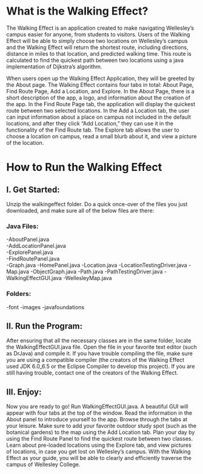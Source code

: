 # What is the Walking Effect?
The Walking Effect is an application created to make navigating Wellesley’s campus easier for anyone, from students to visitors. Users of the Walking Effect will be able to simply choose two locations on Wellesley’s campus and the Walking Effect will return the shortest route, including directions, distance in miles to that location, and predicted walking time. This route is calculated to find the quickest path between two locations using a java implementation of Dijkstra’s algorithm. 

When users open up the Walking Effect Application, they will be greeted by the About page. The Walking Effect contains four tabs in total: About Page, Find Route Page, Add a Location, and Explore. In the About Page, there is a short description of the app, a logo, and information about the creation of the app. In the Find Route Page tab, the application will display the quickest route between two selected locations. In the Add a Location tab, the user can input information about a place on campus not included in the default locations, and after they click “Add Location,” they can use it in the functionality of the Find Route tab. The Explore tab allows the user to choose a location on campus,  read a small blurb about it, and view a picture of the location.


# How to Run the Walking Effect
 
## I. Get Started:
Unzip the walkingeffect folder. Do a quick once-over of the files you just downloaded, 
and make sure all of the below files are there:

### Java Files:				
-AboutPanel.java			
-AddLocationPanel.java		
-ExplorePanel.java			
-FindRoutePanel.java			
-Graph.java
-HomePanel.java
-Location.java
-LocationTestingDriver.java
-Map.java
-ObjectGraph.java
-Path.java
-PathTestingDriver.java
-WalkingEffectGUI.java
-WellesleyMap.java
### Folders:
-font
-images
-javafoundations
 
## II. Run the Program:
After ensuring that all the necessary classes are in the same folder, locate the WalkingEffectGUI.java file. Open the file in your favorite text editor (such as DrJava) and compile it. If you have trouble compiling the file, make sure you are using a compatible compiler (the creators of the Walking Effect used JDK 6.0_6.5 or the Eclipse Compiler to develop this project). If you are still having trouble, contact one of the creators of the Walking Effect.
 
## III. Enjoy:
Now you are ready to go! Run WalkingEffectGUI.java. A beautiful GUI will appear with four tabs at the top of the window. Read the information in the About panel to introduce yourself to the app. Browse through the tabs at your leisure. Make sure to add your favorite outdoor study spot (such as the botanical gardens) to the map using the Add Location tab. Plan your day by using the Find Route Panel to find the quickest route between two classes. Learn about pre-loaded locations using the Explore tab, and view pictures of locations, in case you get lost on Wellesley’s campus. With the Walking Effect as your guide, you will be able to clearly and efficiently traverse the campus of Wellesley College.
